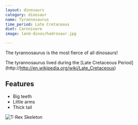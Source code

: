 ```yaml
---
layout: dinosaurs
category: dinosaur
name: Tyrannosaurus
time_period: Late Cretaceous
diet: Carnnivore
image: land-dinos/hadrosaur.jpg

---
```


The tyrannosaurus is the most fierce of all dinosaurs!

The tyrannosaurus lived during the [Late Cretaceous Period] (http://http://en.wikipedia.org/wiki/Late_Cretaceous)

## Features

- Big teeth
- Little arms
- Thick tail

![T-Rex Skeleton](http://upload.wikimedia.org/wikipedia/commons/thumb/9/94/Tyrannosaurus_Rex_Holotype.jpg/800px-Tyrannosaurus_Rex_Holotype.jpg)
